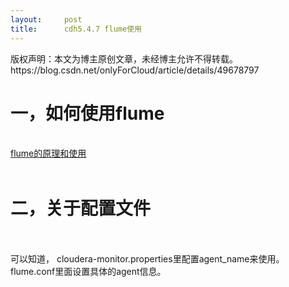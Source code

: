 ```yaml
---
layout:     post
title:      cdh5.4.7 flume使用
---
```

<div id="article_content" class="article_content clearfix csdn-tracking-statistics" data-pid="blog" data-mod="popu_307" data-dsm="post">
								<div class="article-copyright">
					版权声明：本文为博主原创文章，未经博主允许不得转载。					https://blog.csdn.net/onlyForCloud/article/details/49678797				</div>
								            <link rel="stylesheet" href="https://csdnimg.cn/release/phoenix/template/css/ck_htmledit_views-f76675cdea.css">
						<div class="htmledit_views" id="content_views">
                
<h1>一，如何使用flume</h1>
<div><br></div>
<div><a href="http://www.superwu.cn/2013/12/04/870/" rel="nofollow">flume的原理和使用</a><br></div>
<div><br></div>
<h1>二，关于配置文件</h1>
<div><br></div>
<div><img src="https://img-blog.csdn.net/20151106092940695?watermark/2/text/aHR0cDovL2Jsb2cuY3Nkbi5uZXQv/font/5a6L5L2T/fontsize/400/fill/I0JBQkFCMA==/dissolve/70/gravity/Center" alt=""><br></div>
<div><br></div>
<div>可以知道， cloudera-monitor.properties里配置agent_name来使用。flume.conf里面设置具体的agent信息。</div>
            </div>
                </div>